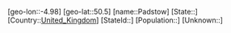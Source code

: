 ﻿---
location: [50.5,-4.98]
type: City
tags:
- geo/City


SpocWebEntityId: 33210
isDeleted: false
confidential: public

---
[geo-lon::-4.98]
[geo-lat::50.5]
[name::Padstow]
[State::]
[Country::[United_Kingdom](geo/Continent/Europe/United_Kingdom.md)]
[StateId::]
[Population::]
[Unknown::]

